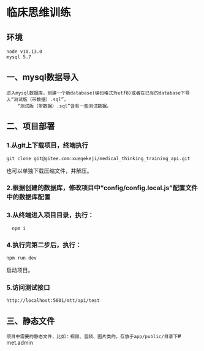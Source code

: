 # 临床思维训练

## 环境



```
node v10.13.0
mysql 5.7
```


## 一、mysql数据导入
    
    
```
进入mysql数据库，创建一个新database(编码格式为utf8)或者在已有的database下导入“测试版（带数据）.sql”，
    “测试版（带数据）.sql”含有一些测试数据。
```


## 二、项目部署

### 1.从git上下载项目，终端执行 
  ```
  git clone git@gitee.com:xuegekeji/medical_thinking_training_api.git
  ```
也可以单独下载压缩文件，并解压。

### 2.根据创建的数据库，修改项目中“config/config.local.js”配置文件中的数据库配置

### 3.从终端进入项目目录，执行：
  ```
    npm i
  ```
### 4.执行完第二步后，执行：
  ```
  npm run dev 
  ```
  启动项目。

### 5.访问测试接口
`http://localhost:5001/mtt/api/test`

## 三、静态文件

`项目中需要的静态文件，比如：视频、音频、图片类的，存放于app/public/目录下`# met.admin
